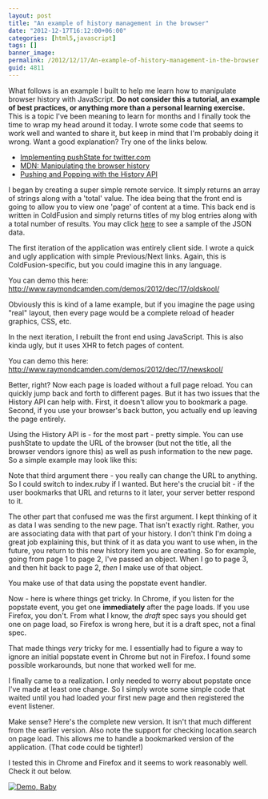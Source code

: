 ```yaml
---
layout: post
title: "An example of history management in the browser"
date: "2012-12-17T16:12:00+06:00"
categories: [html5,javascript]
tags: []
banner_image: 
permalink: /2012/12/17/An-example-of-history-management-in-the-browser
guid: 4811
---
```


What follows is an example I built to help me learn how to manipulate browser history with JavaScript. <b>Do not consider this a tutorial, an example of best practices, or anything more than a personal learning exercise.</b> This is a topic I've been meaning to learn for months and I finally took the time to wrap my head around it today. I wrote some code that seems to work well and wanted to share it, but keep in mind that I'm probably doing it wrong. Want a good explanation? Try one of the links below.
<!--more-->
<ul>
<li><a href="http://engineering.twitter.com/2012/12/implementing-pushstate-for-twittercom_7.html">Implementing pushState for twitter.com</a></li>
<li><a href="https://developer.mozilla.org/en-US/docs/DOM/Manipulating_the_browser_history">MDN: Manipulating the browser history</a></li>
<li><a href="http://html5doctor.com/history-api/">Pushing and Popping with the History API</a>
</ul>

I began by creating a super simple remote service. It simply returns an array of strings along with a 'total' value. The idea being that the front end is going to allow you to view one 'page' of content at a time. This back end is written in ColdFusion and simply returns titles of my blog entries along with a total number of results. You may click <a href="http://www.raymondcamden.com/demos/2012/dec/17/api/service.cfc?method=getdata">here</a> to see a sample of the JSON data.

The first iteration of the application was entirely client side. I wrote a quick and ugly application with simple Previous/Next links. Again, this is ColdFusion-specific, but you could imagine this in any language.

<script src="https://gist.github.com/4322635.js"></script>

You can demo this here: <a href="http://www.raymondcamden.com/demos/2012/dec/17/oldskool/">http://www.raymondcamden.com/demos/2012/dec/17/oldskool/</a>

Obviously this is kind of a lame example, but if you imagine the page using "real" layout, then every page would be a complete reload of header graphics, CSS, etc. 

In the next iteration, I rebuilt the front end using JavaScript. This is also kinda ugly, but it uses XHR to fetch pages of content.

<script src="https://gist.github.com/4322638.js"></script>

You can demo this here: <a href="http://www.raymondcamden.com/demos/2012/dec/17/newskool/">http://www.raymondcamden.com/demos/2012/dec/17/newskool/</a>

Better, right? Now each page is loaded without a full page reload. You can quickly jump back and forth to different pages. But it has two issues that the History API can help with. First, it doesn't allow you to bookmark a page. Second, if you use your browser's back button, you actually end up leaving the page entirely.

Using the History API is - for the most part - pretty simple. You can use pushState to update the URL of the browser (but not the title, all the browser vendors ignore this) as well as push information to the new page. So a simple example may look like this:

<script src="https://gist.github.com/4322701.js"></script>

Note that third argument there - you really can change the URL to anything. So I could switch to index.ruby if I wanted. But here's the crucial bit - if the user bookmarks that URL and returns to it later, your server better respond to it.

The other part that confused me was the first argument. I kept thinking of it as data I was sending to the new page. That isn't exactly right. Rather, you are associating data with that part of your history. I don't think I'm doing a great job explaining this, but think of it as data you want to use when, in the future, you return to this new history item you are creating. So for example, going from page 1 to page 2, I've passed an object. When I go to page 3, and then hit back to page 2, <i>then</i> I make use of that object. 

You make use of that data using the popstate event handler. 

<script src="https://gist.github.com/4322732.js"></script>

Now - here is where things get tricky. In Chrome, if you listen for the popstate event, you get one <b>immediately</b> after the page loads. If you use Firefox, you don't. From what I know, the <i>draft</i> spec says you should get one on page load, so Firefox is wrong here, but it is a draft spec, not a final spec. 

That made things <i>very</i> tricky for me. I essentially had to figure a way to ignore an initial popstate event in Chrome but not in Firefox. I found some possible workarounds, but none that worked well for me.

I finally came to a realization. I only needed to worry about popstate once I've made at least one change. So I simply wrote some simple code that waited until you had loaded your first new page and then registered the event listener.

<script src="https://gist.github.com/4322752.js"></script>

Make sense? Here's the complete new version. It isn't that much different from the earlier version. Also note the support for checking location.search on page load. This allows me to handle a bookmarked version of the application. (That code could be tighter!) 

<script src="https://gist.github.com/4322760.js"></script>

I tested this in Chrome and Firefox and it seems to work reasonably well. Check it out below. 

<a href="http://www.raymondcamden.com/demos/2012/dec/17/newnewskool/index.html"><img src="https://static.raymondcamden.com/images/icon_128.png" title="Demo, Baby" border="0"></a>